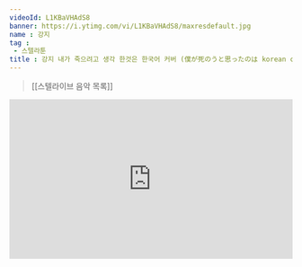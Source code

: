 ```yaml
---
videoId: L1KBaVHAdS8
banner: https://i.ytimg.com/vi/L1KBaVHAdS8/maxresdefault.jpg
name : 강지
tag : 
 - 스텔라툰
title : 강지 내가 죽으려고 생각 한것은 한국어 커버 (僕が死のうと思ったのは korean cover)
---
```

> [[스텔라이브 음악 목록]]
<div style="position:relative;width:100%;padding-bottom:56.25%"><iframe style="width:100%;height:100%; position:absolute"  src="https://www.youtube.com/embed/L1KBaVHAdS8"  frameborder="0" allow="accelerometer; autoplay; clipboard-write; encrypted-media; gyroscope; picture-in-picture; web-share" allowfullscreen></iframe></div>